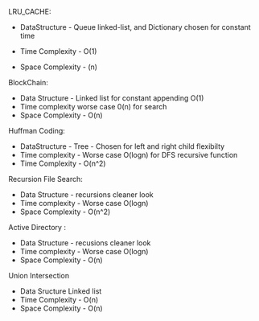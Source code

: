 LRU_CACHE:
- DataStructure - Queue linked-list, and Dictionary chosen for constant time

- Time Complexity - O(1)
- Space Complexity - (n)

BlockChain:
- Data Structure - Linked list for constant appending O(1)
- Time complexity worse case 0(n) for search
- Space Complexity - O(n)

Huffman Coding:
- DataStructure - Tree - Chosen for left and right child flexibilty
- Time complexity - Worse case O(logn) for DFS recursive function
- Time Complexity - O(n^2)

Recursion File Search:
- Data Structure - recursions cleaner look
- Time complexity - Worse case O(logn)
- Space Complexity - O(n^2)

Active Directory :
- Data Structure - recusions cleaner look
- Time complexity - Worse case O(logn)
- Space Complexity - O(n)

Union Intersection
- Data Sructure Linked list
- Time Complexity - O(n)
- Space Complexity - O(n)
